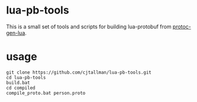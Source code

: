 # lua-pb-tools

This is a small set of tools and scripts for building lua-protobuf from [protoc-gen-lua](https://github.com/haiweizhang/protoc-gen-lua).

# usage
```
git clone https://github.com/cjtallman/lua-pb-tools.git
cd lua-pb-tools
build.bat
cd compiled
compile_proto.bat person.proto
```

```

```
